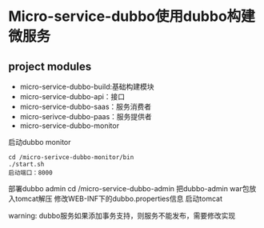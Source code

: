 # Micro-service-dubbo使用dubbo构建微服务

## project modules

- micro-service-dubbo-build:基础构建模块
- micro-service-dubbo-api：接口
- micro-service-dubbo-saas：服务消费者
- micro-serivce-dubbo-paas：服务提供者
- micro-service-dubbo-monitor

启动dubbo monitor
    
    cd /micro-serivce-dubbo-monitor/bin
    ./start.sh
    启动端口：8000

部署dubbo admin
    cd /micro-service-dubbo-admin
    把dubbo-admin war包放入tomcat解压
    修改WEB-INF下的dubbo.properties信息
    启动tomcat



warning:
    dubbo服务如果添加事务支持，则服务不能发布，需要修改实现
